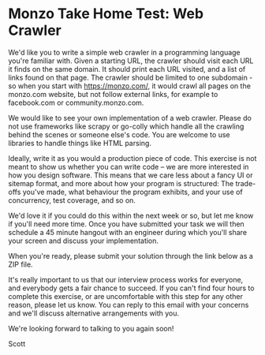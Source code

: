 # Monzo Take Home Test: Web Crawler

We'd like you to write a simple web crawler in a programming language you're familiar with.
Given a starting URL, the crawler should visit each URL it finds on the same domain.
It should print each URL visited, and a list of links found on that page.
The crawler should be limited to one subdomain - so when you start with https://monzo.com/, it would crawl all pages on the monzo.com website, but not follow external links, for example to facebook.com or community.monzo.com.

We would like to see your own implementation of a web crawler.
Please do not use frameworks like scrapy or go-colly which handle all the crawling behind the scenes or someone else's code.
You are welcome to use libraries to handle things like HTML parsing.

Ideally, write it as you would a production piece of code.
This exercise is not meant to show us whether you can write code – we are more interested in how you design software.
This means that we care less about a fancy UI or sitemap format, and more about how your program is structured:
The trade-offs you've made, what behaviour the program exhibits, and your use of concurrency, test coverage, and so on.

We'd love it if you could do this within the next week or so, but let me know if you'll need more time.
Once you have submitted your task we will then schedule a 45 minute hangout with an engineer during which you'll share your screen and discuss your implementation.

When you're ready, please submit your solution through the link below as a ZIP file.

It's really important to us that our interview process works for everyone, and everybody gets a fair chance to succeed.
If you can't find four hours to complete this exercise, or are uncomfortable with this step for any other reason, please let us know.
You can reply to this email with your concerns and we'll discuss alternative arrangements with you.

We're looking forward to talking to you again soon!

Scott